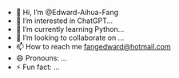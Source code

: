 - 👋 Hi, I’m @Edward-Aihua-Fang
- 👀 I’m interested in ChatGPT...
- 🌱 I’m currently learning Python...
- 💞️ I’m looking to collaborate on ...
- 📫 How to reach me fangedward@hotmail.com
- 😄 Pronouns: ...
- ⚡ Fun fact: ...

<!---
Edward-Aihua-Fang/Edward-Aihua-Fang is a ✨ special ✨ repository because its `README.md` (this file) appears on your GitHub profile.
You can click the Preview link to take a look at your changes.
--->
